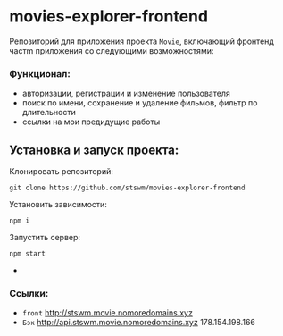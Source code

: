 # movies-explorer-frontend

Репозиторий для приложения проекта `Movie`, включающий фронтенд частm приложения со следующими возможностями:
### Функционал:


- авторизации, регистрации и изменение пользователя
- поиск по имени, сохранение и удаление фильмов, фильтр по длительности
- ссылки на мои предидущие работы

## Установка и запуск проекта:

Клонировать репозиторий:

    git clone https://github.com/stswm/movies-explorer-frontend

Установить зависимости:

    npm i

Запустить сервер:

    npm start

-

### Ссылки:

- `front` http://stswm.movie.nomoredomains.xyz
- `Бэк` http://api.stswm.movie.nomoredomains.xyz 178.154.198.166
